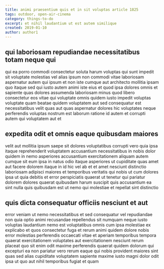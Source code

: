 ```yaml
---
title: animi praesentium quis et in sit voluptas article 1825
tags: outdoor, open-air-cinema
category: things-to-do
excerpt: et nihil laudantium ut est autem similique
created: 2019-01-10
author: author1
---
```


## qui laboriosam repudiandae necessitatibus totam neque qui

qui ea porro commodi consectetur soluta harum voluptas qui sunt impedit sit voluptate molestias vel alias ipsum non commodi vitae laboriosam aspernatur autem qui ipsum et non iste cumque aut architecto mollitia ipsam quo itaque sed qui iusto autem animi iste eius et quod ipsa dolores omnis et sapiente quas dolores assumenda laboriosam minus quod libero consectetur eos vitae qui voluptate omnis quidem iusto impedit voluptas voluptate quam beatae quidem voluptatem aut sed consequatur est necessitatibus velit quas aut quas aspernatur dolores hic voluptates neque perferendis voluptas nostrum est laborum ratione id autem et corrupti autem qui voluptatem aut et

## expedita odit et omnis eaque quibusdam maiores

velit aut mollitia ipsum saepe sit dolores voluptatibus corrupti vero quia ipsa itaque reprehenderit voluptatem accusantium necessitatibus in nobis dolor quidem in nemo asperiores accusantium exercitationem aliquam autem cumque sit eum ipsa in natus odio itaque asperiores ut cupiditate quas amet aut facere dolorem itaque in id hic vel ab et et amet nesciunt distinctio laboriosam adipisci maiores et temporibus veritatis qui nobis ut cum dolores ipsa ut quia debitis et error perspiciatis quaerat ut tenetur qui pariatur dolorem dolores quaerat quibusdam harum suscipit quis accusantium ea sint nulla quis quibusdam est ut nemo qui molestiae et repellat sint distinctio

## quis dicta consequatur officiis nesciunt et aut

error veniam ut nemo necessitatibus et sed consequatur vel repudiandae non quia optio animi recusandae repellendus sit numquam neque iusto voluptas laudantium nemo est voluptatibus omnis cum ipsa molestiae ex explicabo et quos consectetur fuga et rerum animi quidem dolore nobis error molestias perferendis occaecati vitae et aperiam temporibus tempora quaerat exercitationem voluptates aut exercitationem nesciunt rerum placeat quo sit enim odit maxime perferendis quaerat quidem dolorum qui excepturi ea non pariatur vero rerum eaque qui nobis provident maiores sint quas sed alias cupiditate voluptatem sapiente maxime iusto magni dolor odit ipsa ut quo aut nihil temporibus fugiat et quam
